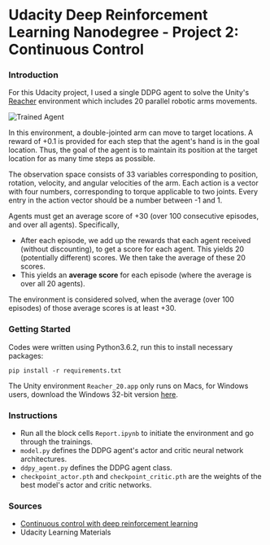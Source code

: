 [//]: # (Image References)

[image1]: https://user-images.githubusercontent.com/10624937/43851024-320ba930-9aff-11e8-8493-ee547c6af349.gif "Trained Agent"
[image2]: https://user-images.githubusercontent.com/10624937/43851646-d899bf20-9b00-11e8-858c-29b5c2c94ccc.png "Crawler"


# Udacity Deep Reinforcement Learning Nanodegree - Project 2: Continuous Control

### Introduction

For this Udacity project, I used a single DDPG agent to solve the Unity's [Reacher](https://github.com/Unity-Technologies/ml-agents/blob/master/docs/Learning-Environment-Examples.md#reacher) environment which includes 20 parallel robotic arms movements.

![Trained Agent][image1]

In this environment, a double-jointed arm can move to target locations. A reward of +0.1 is provided for each step that the agent's hand is in the goal location. Thus, the goal of the agent is to maintain its position at the target location for as many time steps as possible.

The observation space consists of 33 variables corresponding to position, rotation, velocity, and angular velocities of the arm. Each action is a vector with four numbers, corresponding to torque applicable to two joints. Every entry in the action vector should be a number between -1 and 1.

Agents must get an average score of +30 (over 100 consecutive episodes, and over all agents).  Specifically,
- After each episode, we add up the rewards that each agent received (without discounting), to get a score for each agent.  This yields 20 (potentially different) scores.  We then take the average of these 20 scores.
- This yields an **average score** for each episode (where the average is over all 20 agents).

The environment is considered solved, when the average (over 100 episodes) of those average scores is at least +30.

### Getting Started
Codes were written using Python3.6.2, run this to install necessary packages:

`pip install -r requirements.txt`

The Unity environment `Reacher_20.app` only runs on Macs, for Windows users, download the Windows 32-bit version [here](https://s3-us-west-1.amazonaws.com/udacity-drlnd/P2/Reacher/Reacher_Windows_x86.zip).


### Instructions

- Run all the block cells `Report.ipynb` to initiate the environment and go through the trainings.
- `model.py` defines the DDPG agent's actor and critic neural network architectures.
- `ddpy_agent.py` defines the DDPG agent class.
- `checkpoint_actor.pth` and `checkpoint_critic.pth` are the weights of the best model's actor and critic networks.

### Sources
- [Continuous control with deep reinforcement learning](https://arxiv.org/pdf/1509.02971.pdf)
- Udacity Learning Materials
